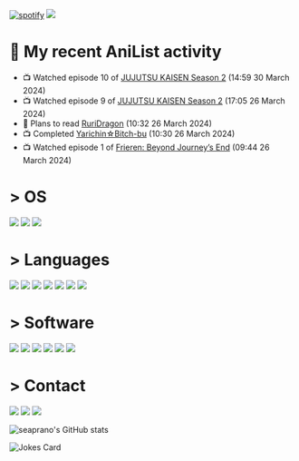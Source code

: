 [![spotify](https://api.statusbadges.me/badge/spotify/1017067177796456469)](https://api.statusbadges.me/openspotify/1017067177796456469) ![](https://komarev.com/ghpvc/?username=seaprano)

# 🌸 My recent AniList activity

<!-- ANILIST_ACTIVITY:start -->

-   📺 Watched episode 10 of [JUJUTSU KAISEN Season 2](https://anilist.co/anime/145064) (14:59 30 March 2024)
-   📺 Watched episode 9 of [JUJUTSU KAISEN Season 2](https://anilist.co/anime/145064) (17:05 26 March 2024)
-   📖 Plans to read [RuriDragon](https://anilist.co/manga/150440) (10:32 26 March 2024)
-   📺 Completed [Yarichin☆Bitch-bu](https://anilist.co/anime/101374) (10:30 26 March 2024)
-   📺 Watched episode 1 of [Frieren: Beyond Journey’s End](https://anilist.co/anime/154587) (09:44 26 March 2024)

<!-- ANILIST_ACTIVITY:end -->

# > OS
![](https://img.shields.io/badge/Windows%2010-0078D6.svg?style=for-the-badge&logo=Windows-10&logoColor=white)
![](https://img.shields.io/badge/Linux-FCC624.svg?style=for-the-badge&logo=Linux&logoColor=black)
![](https://img.shields.io/badge/Ubuntu-E95420.svg?style=for-the-badge&logo=Ubuntu&logoColor=white)
# > Languages 
![](https://img.shields.io/badge/Astro-BC52EE.svg?style=for-the-badge&logo=Astro&logoColor=white)
![](https://img.shields.io/badge/CSS3-1572B6.svg?style=for-the-badge&logo=CSS3&logoColor=white)
![](https://img.shields.io/badge/HTML5-E34F26.svg?style=for-the-badge&logo=HTML5&logoColor=white)
![](https://img.shields.io/badge/Node.js-339933.svg?style=for-the-badge&logo=nodedotjs&logoColor=white)
![](https://img.shields.io/badge/Python-3776AB.svg?style=for-the-badge&logo=Python&logoColor=white)
![](https://img.shields.io/badge/Delphi-E62431.svg?style=for-the-badge&logo=Delphi&logoColor=white)
![](https://img.shields.io/badge/JavaScript-F7DF1E.svg?style=for-the-badge&logo=JavaScript&logoColor=black)
# > Software
![](https://img.shields.io/badge/Gamemaker-000000.svg?style=for-the-badge&logo=Gamemaker&logoColor=white)
![](https://img.shields.io/badge/Git-F05032.svg?style=for-the-badge&logo=Git&logoColor=white)
![](https://img.shields.io/badge/GNU%20Bash-4EAA25.svg?style=for-the-badge&logo=GNU-Bash&logoColor=white)
![](https://img.shields.io/badge/Visual%20Studio%20Code-007ACC.svg?style=for-the-badge&logo=Visual-Studio-Code&logoColor=white)
![](https://img.shields.io/badge/Sublime%20Text-FF9800.svg?style=for-the-badge&logo=Sublime-Text&logoColor=white)
![](https://img.shields.io/badge/RAD%20Studio-E62431.svg?style=for-the-badge&logo=RAD-Studio&logoColor=white)
# > Contact
[![](https://img.shields.io/badge/Disroot-50162D.svg?style=for-the-badge&logo=Disroot&logoColor=white)](mailto:seaprano@disroot.org)
[![](https://img.shields.io/badge/Discord-5865F2.svg?style=for-the-badge&logo=Discord&logoColor=white)](https://dsc.gg/eepy)
[![](https://img.shields.io/badge/X-000000.svg?style=for-the-badge&logo=X&logoColor=white)](https://x.com/seaprano)

![seaprano's GitHub stats](https://github-readme-stats.vercel.app/api?username=seaprano&show_icons=true&bg_color=24273a&text_color=cad3f5&icon_color=c6a0f6&title_color=8bd5ca)

![Jokes Card](https://readme-jokes.vercel.app/api?hideBorder)
